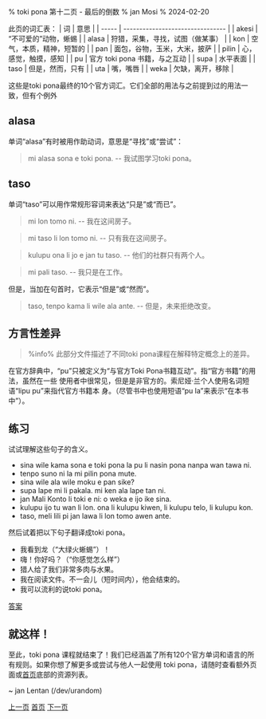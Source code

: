 % toki pona 第十二页 - 最后的倒数
% jan Mosi
% 2024-02-20

此页的词汇表：
| 词    | 意思                             |
| ----- | -------------------------------- |
| akesi | “不可爱的”动物，蜥蜴             |
| alasa | 狩猎，采集，寻找，试图（做某事） |
| kon   | 空气，本质，精神，短暂的         |
| pan   | 面包，谷物，玉米，大米，披萨     |
| pilin | 心，感觉，触摸，感知             |
| pu    | 官方 toki pona 书籍，与之互动    |
| supa  | 水平表面                         |
| taso  | 但是，然而，只有                 |
| uta   | 嘴，嘴唇                         |
| weka  | 欠缺，离开，移除                 |

这些是toki pona最终的10个官方词汇。它们全部的用法与之前提到过的用法一致，但有个例外

## alasa

单词“alasa”有时被用作助动词，意思是“寻找”或“尝试”：

> mi alasa sona e toki pona. -- 我试图学习toki pona。

## taso

单词“taso”可以用作常规形容词来表达“只是”或“而已”。

> mi lon tomo ni. -- 我在这间房子。

> mi taso li lon tomo ni. -- 只有我在这间房子。

> kulupu ona li jo e jan tu taso. -- 他们的社群只有两个人。

> mi pali taso. -- 我只是在工作。

但是，当加在句首时，它表示“但是”或“然而”。

> taso, tenpo kama li wile ala ante. -- 但是，未来拒绝改变。

## 方言性差异

> %info%
> 此部分文件描述了不同toki pona课程在解释特定概念上的差异。

在官方辞典中，“pu”只被定义为“与官方Toki Pona书籍互动”。指“官方书籍”的用法，虽然在一些
使用者中很常见，但是是非官方的。索尼娅·兰个人使用名词短语“lipu pu”来指代官方书籍本
身。（尽管书中也使用短语“pu la”来表示“在本书中”）。

## 练习

试试理解这些句子的含义。

* sina wile kama sona e toki pona la pu li nasin pona nanpa wan tawa ni.
* tenpo suno ni la mi pilin pona mute.
* sina wile ala wile moku e pan sike?
* supa lape mi li pakala. mi ken ala lape tan ni.
* jan Mali Konto li toki e ni: o weka e ijo ike sina.
* kulupu ijo tu wan li lon. ona li kulupu kiwen, li kulupu telo, li kulupu kon.
* taso, meli lili pi jan lawa li lon tomo awen ante.

然后试着把以下句子翻译成toki pona。

* 我看到龙（“大绿火蜥蜴”）！
* 嗨！你好吗？（“你感觉怎么样”）
* 猎人给了我们非常多肉与水果。
* 我在阅读文件。不一会儿（短时间内），他会结束的。
* 我可以流利的说toki pona。

[答案](zh_answers.html#p12)

## 就这样！

至此，toki pona 课程就结束了！我们已经涵盖了所有120个官方单词和语言的所有规则。如果你想了解更多或尝试与他人一起使用 toki pona，请随时查看额外页面或[首页](zh_index.html)底部的资源列表。

~ jan Lentan (/dev/urandom)

[上一页](zh_11.html) [首页](zh_index.html) [下一页](zh_13.html)
